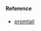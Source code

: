 #### Reference
- [promtail](https://github.com/grafana/helm-charts/blob/main/charts/promtail/README.md)